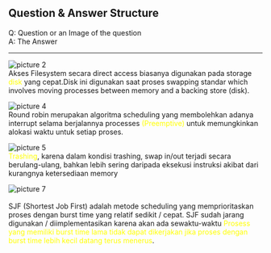 ## Question & Answer Structure

Q: Question or an Image of the question<br>
A: The Answer

---

![picture 2](https://i.imgur.com/agzqxrG.png)<br>
Akses Filesystem secara direct access biasanya digunakan pada storage <span style="color: yellow">disk</span> yang cepat.Disk ini digunakan saat proses swapping standar which involves moving processes between memory and a backing store (disk).

![picture 4](https://i.imgur.com/mKiposL.png)<br>
Round robin merupakan algoritma scheduling yang membolehkan adanya interrupt selama berjalannya processes <span style="color: yellow">(Preemptive)</span> untuk memungkinkan alokasi waktu untuk setiap proses.
   
![picture 5](https://i.imgur.com/57uofKH.png)  <br>
<span style="color: yellow">Trashing</span>, karena dalam kondisi trashing, swap in/out terjadi secara berulang-ulang, bahkan lebih sering daripada eksekusi instruksi akibat dari kurangnya ketersediaan memory

![picture 7](https://i.imgur.com/f4aCvPA.png) <br>  
SJF (Shortest Job First) adalah metode scheduling yang memprioritaskan proses dengan burst time yang relatif sedikit / cepat. SJF sudah jarang digunakan / diimplementasikan karena akan ada sewaktu-waktu <span style="color: yellow">Prosess yang memiliki burst time lama tidak dapat dikerjakan jika proses dengan burst time lebih kecil datang terus menerus</span>.


